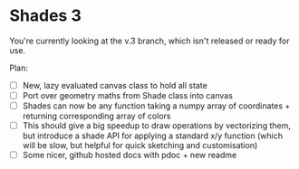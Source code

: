 # Shades 3

You're currently looking at the v.3 branch, which isn't released or ready for use.

Plan:

- [ ] New, lazy evaluated canvas class to hold all state
- [ ] Port over geometry maths from Shade class into canvas
- [ ] Shades can now be any function taking a numpy array of coordinates + returning corresponding array of colors
- [ ] This should give a big speedup to draw operations by vectorizing them, but introduce a shade API for applying a standard x/y function (which will be slow, but helpful for quick sketching and customisation)
- [ ] Some nicer, github hosted docs with pdoc + new readme

